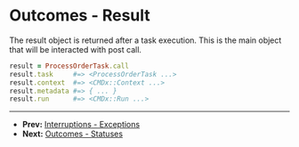 # Outcomes -  Result

The result object is returned after a task execution. This is the main object
that will be interacted with post call.

```ruby
result = ProcessOrderTask.call
result.task     #=> <ProcessOrderTask ...>
result.context  #=> <CMDx::Context ...>
result.metadata #=> { ... }
result.run      #=> <CMDx::Run ...>
```

---

- **Prev:** [Interruptions - Exceptions](https://github.com/drexed/cmdx/blob/main/docs/interruptions/exceptions.md)
- **Next:** [Outcomes - Statuses](https://github.com/drexed/cmdx/blob/main/docs/outcomes/statuses.md)
